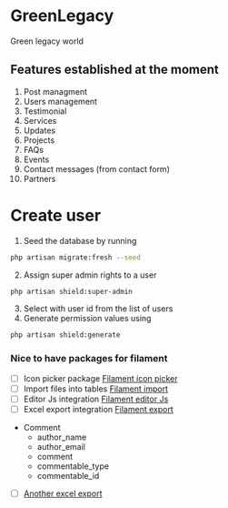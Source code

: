 # GreenLegacy

Green legacy world

## Features established at the moment

1. Post managment
2. Users management
3. Testimonial
4. Services
5. Updates
6. Projects
7. FAQs
8. Events
9. Contact messages (from contact form)
10. Partners

# Create user

1. Seed the database by running

```bash
php artisan migrate:fresh --seed
```

2. Assign super admin rights to a user

```bash
php artisan shield:super-admin
```

3. Select with user id from the list of users
4. Generate permission values using

```bash
php artisan shield:generate
```

### Nice to have packages for filament

-   [ ] Icon picker package [Filament icon picker](https://filamentphp.com/plugins/icon-picker)
-   [ ] Import files into tables [Filament import](https://filamentphp.com/plugins/import)
-   [ ] Editor Js integration [Filament editor Js](https://filamentphp.com/plugins/editorjs)
-   [ ] Excel export integration [Filament export](https://filamentphp.com/plugins/pxlrbt-excel)

*   Comment
    -   author_name
    -   author_email
    -   comment
    -   commentable_type
    -   commentable_id

-   [ ] [Another excel export](https://filamentphp.com/plugins/alperenersoy-export)
